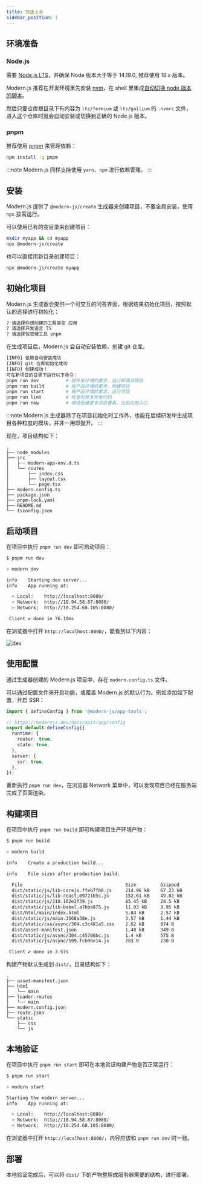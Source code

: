 ```yaml
---
title: 快速上手
sidebar_position: 1
---
```


## 环境准备

### Node.js

需要 [Node.js LTS](https://github.com/nodejs/Release)，并确保 Node 版本大于等于 14.19.0, 推荐使用 16.x 版本。

Modern.js 推荐在开发环境里先安装 [nvm](https://github.com/nvm-sh/nvm#install--update-script)，在 shell 里集成[自动切换 node 版本的脚本](https://github.com/nvm-sh/nvm#deeper-shell-integration)。

然后只要仓库根目录下有内容为 `lts/fermium` 或 `lts/gallium` 的 `.nvmrc` 文件，进入这个仓库时就会自动安装或切换到正确的 Node.js 版本。

### pnpm

推荐使用 [pnpm](https://pnpm.io/installation) 来管理依赖：

```bash
npm install -g pnpm
```

:::note
Modern.js 同样支持使用 `yarn`、`npm` 进行依赖管理。
:::

## 安装

Modern.js 提供了 `@modern-js/create` 生成器来创建项目，不要全局安装，使用 `npx` 按需运行。

可以使用已有的空目录来创建项目：

```bash
mkdir myapp && cd myapp
npx @modern-js/create
```

也可以直接用新目录创建项目：

```bash
npx @modern-js/create myapp
```

## 初始化项目

Modern.js 生成器会提供一个可交互的问答界面，根据结果初始化项目，按照默认的选择进行初始化：

```bash
? 请选择你想创建的工程类型 应用
? 请选择开发语言 TS
? 请选择包管理工具 pnpm
```

在生成项目后，Modern.js 会自动安装依赖、创建 git 仓库。

```bash
[INFO] 依赖自动安装成功
[INFO] git 仓库初始化成功
[INFO] 创建成功！
可在新项目的目录下运行以下命令：
pnpm run dev          # 按开发环境的要求，运行和调试项目
pnpm run build        # 按产品环境的要求，构建项目
pnpm run start        # 按产品环境的要求，运行项目
pnpm run lint         # 检查和修复所有代码
pnpm run new          # 继续创建更多项目要素，比如应用入口
```

:::note
Modern.js 生成器除了在项目初始化时工作外，也能在后续研发中生成项目各种粒度的模块，并非一用即抛开。
:::

现在，项目结构如下：

```
.
├── node_modules
├── src
│   ├── modern-app-env.d.ts
│   └── routes
│       ├── index.css
│       ├── layout.tsx
│       └── page.tsx
├── modern.config.ts
├── package.json
├── pnpm-lock.yaml
├── README.md
└── tsconfig.json
```

## 启动项目

在项目中执行 `pnpm run dev` 即可启动项目：

```bash
$ pnpm run dev

> modern dev

info    Starting dev server...
info    App running at:

  > Local:    http://localhost:8080/
  > Network:  http://10.94.58.87:8080/
  > Network:  http://10.254.68.105:8080/

 Client ✔ done in 76.10ms
```

在浏览器中打开 `http://localhost:8000/`，能看到以下内容：

![dev](https://lf3-static.bytednsdoc.com/obj/eden-cn/nuvjhpqnuvr/modern-website/dev.png)

## 使用配置

通过生成器创建的 Modern.js 项目中，存在 `modern.config.ts` 文件。

可以通过配置文件来开启功能，或覆盖 Modern.js 的默认行为。例如添加如下配置，开启 SSR：

```ts
import { defineConfig } from '@modern-js/app-tools';

// https://modernjs.dev/docs/apis/app/config
export default defineConfig({
  runtime: {
    router: true,
    state: true,
  },
  server: {
    ssr: true,
  },
});
```

重新执行 `pnpm run dev`，在浏览器 Network 菜单中，可以发现项目已经在服务端完成了页面渲染。

## 构建项目

在项目中执行 `pnpm run build` 即可构建项目生产环境产物：

```bash
$ pnpm run build

> modern build

info    Create a production build...

info    File sizes after production build:

  File                                      Size         Gzipped
  dist/static/js/lib-corejs.ffeb7fb8.js     214.96 kB    67.23 kB
  dist/static/js/lib-react.09721b5c.js      152.61 kB    49.02 kB
  dist/static/js/218.102e2f39.js            85.45 kB     28.5 kB
  dist/static/js/lib-babel.a7bba875.js      11.93 kB     3.95 kB
  dist/html/main/index.html                 5.84 kB      2.57 kB
  dist/static/js/main.3568a38e.js           3.57 kB      1.44 kB
  dist/static/css/async/304.c3c481a5.css    2.62 kB      874 B
  dist/asset-manifest.json                  1.48 kB      349 B
  dist/static/js/async/304.c45706bc.js      1.4 kB       575 B
  dist/static/js/async/509.fcb06e14.js      283 B        230 B

 Client ✔ done in 3.57s
 ```

构建产物默认生成到 `dist/`，目录结构如下：

```
.
├── asset-manifest.json
├── html
│   └── main
├── loader-routes
│   └── main
├── modern.config.json
├── route.json
└── static
    ├── css
    └── js
```

## 本地验证

在项目中执行 `pnpm run start` 即可在本地验证构建产物是否正常运行：

```bash
$ pnpm run start

> modern start

Starting the modern server...
info    App running at:

  > Local:    http://localhost:8080/
  > Network:  http://10.94.58.87:8080/
  > Network:  http://10.254.68.105:8080/
```

在浏览器中打开 `http://localhost:8000/`，内容应该和 `pnpm run dev` 时一致。

## 部署

本地验证完成后，可以将 `dist/` 下的产物整理成服务器需要的结构，进行部署。

